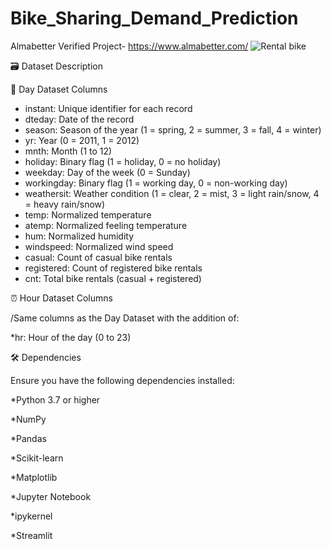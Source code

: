 # Bike_Sharing_Demand_Prediction
Almabetter Verified Project- https://www.almabetter.com/
![Rental bike](https://github.com/user-attachments/assets/906db8f0-7961-40af-bd7a-c3ed6af6d144)

🗃️ Dataset Description

📅 Day Dataset Columns

* instant: Unique identifier for each record
* dteday: Date of the record
* season: Season of the year (1 = spring, 2 = summer, 3 = fall, 4 = winter)
* yr: Year (0 = 2011, 1 = 2012)
* mnth: Month (1 to 12)
* holiday: Binary flag (1 = holiday, 0 = no holiday)
* weekday: Day of the week (0 = Sunday)
* workingday: Binary flag (1 = working day, 0 = non-working day)
* weathersit: Weather condition (1 = clear, 2 = mist, 3 = light rain/snow, 4 = heavy rain/snow)
* temp: Normalized temperature
* atemp: Normalized feeling temperature
* hum: Normalized humidity
* windspeed: Normalized wind speed
* casual: Count of casual bike rentals
* registered: Count of registered bike rentals
* cnt: Total bike rentals (casual + registered)

⏰ Hour Dataset Columns

/Same columns as the Day Dataset with the addition of:

*hr: Hour of the day (0 to 23)

🛠️ Dependencies

Ensure you have the following dependencies installed:

*Python 3.7 or higher

*NumPy

*Pandas

*Scikit-learn

*Matplotlib

*Jupyter Notebook

*ipykernel

*Streamlit




